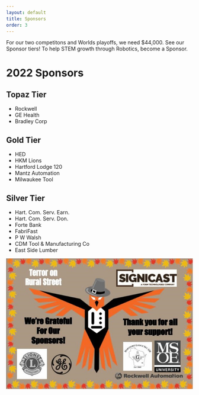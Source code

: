 ```yaml
---
layout: default
title: Sponsors
order: 3
---
```

For our two competitons and Worlds playoffs, we need $44,000. See our Sponsor tiers! To help STEM growth through Robotics,  become a Sponsor.
# 2022 Sponsors

## Topaz Tier
* Rockwell
* GE Health
* Bradley Corp

## Gold Tier
* HED
* HKM Lions
* Hartford Lodge 120
* Mantz Automation
* Milwaukee Tool

## Silver Tier
* Hart. Com. Serv. Earn.
* Hart. Com. Serv. Don.
* Forte Bank
* FabriFast
* P W Walsh
* CDM Tool & Manufacturing Co
* East Side Lumber

<div class="container-fluid px-0">
    <div class="row">
        <div class="col-12">
            <img src="/images/ALL SPONSERS 2022 Thanksgiving Letter.jpg" class="img-fluid  w-100" />
        </div>
    </div>
</div>
